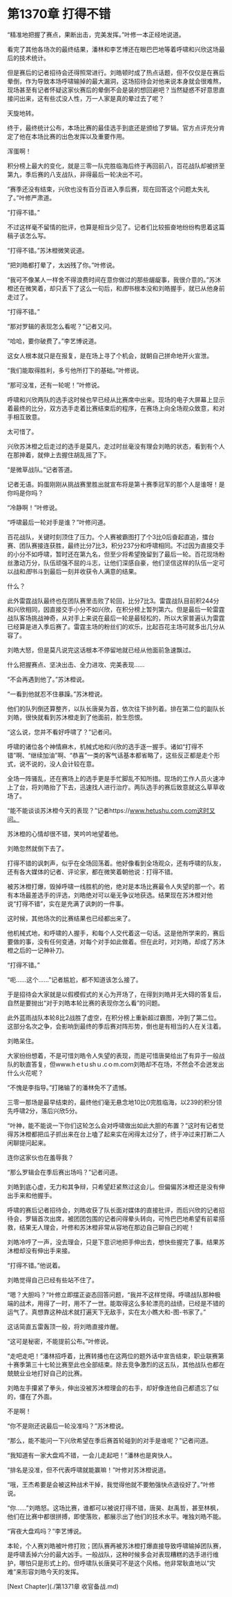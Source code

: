 # 第1370章 打得不错

“精准地把握了赛点，果断出击，完美发挥。”叶修一本正经地说道。

看完了其他各场次的最终结果，潘林和李艺博还在眼巴巴地等着呼啸和兴欣这场最后的技术统计。

但是赛后的记者招待会还得照常进行。刘皓顿时成了热点话题，但不仅仅是在赛后晕倒，作为导致本场呼啸输掉的最大漏洞，这场招待会对他来说本身就会很难熬，现场甚至有记者怀疑这家伙赛后的晕倒不会是装的想回避吧？当然疑惑不好意思直接问出来，这有些忒没人性，万一人家是真的晕过去了呢？

天旋地转。

终于，最终统计公布，本场比赛的最佳选手到底还是颁给了罗辑。官方点评充分肯定了他在本场比赛的出色发挥以及重要作用。

浑蛋啊！

积分榜上最大的变化，就是三零一队完胜临海后终于再回前八，百花战队却被挤至第九，季后赛的八支战队，非得最后一轮决出不可。

“赛季还没有结束，兴欣也没有百分百进入季后赛，现在回答这个问题太失礼了。”叶修严肃道。

“打得不错。”

不过这样毫不留情的批评，也算是相当少见了。记者们比较振奋地纷纷构思着这篇稿子该怎么写。

“打得不错。”苏沐橙微笑说道。

“把刘皓都打晕了，太凶残了你。”叶修说。

“我可不像某人一样舍不得浪费时间在意你做过的那些龌龊事，我很介意的。”苏沐橙还在微笑着，却只丢下了这么一句后，和*图*书根本没和刘皓握手，就已从他身前走过了。

“打得不错。”

“那对罗辑的表现怎么看呢？”记者又问。

“哈哈，要你破费了。”李艺博说道。

这女人根本就只是在报复，是在场上寻了个机会，就朝自己拼命地开火宣泄。

“我们能取得胜利，多亏他所打下的基础。”叶修说。

“那可没准，还有一轮呢！”叶修说。

呼啸和兴欣两队的选手这时候也早已经从比赛席中出来。现场的电子大屏幕上显示着最终的比分，双方选手走着比赛结束后的程序，在赛场上向全场观众致意，和对手相互致意。

太可惜了。

兴欣苏沐橙之后走过的选手是莫凡，走过时丝毫没有理会刘皓的状态，看到有个人在那抻着，就伸上去握住胡乱摇了下。

“是微草战队。”记者答道。

记者无语。妈蛋刚刚从挑战赛里胜出就宣布将是第十赛季冠军的那个人是谁呀！是你吗是你吗？

“冷静啊！”叶修说。

“呼啸最后一轮对手是谁？”叶修问道。

百花战队，关键时刻顶住了压力。个人赛被霸图打了个3比0后奋起直追，擂台赛、团队赛接连获胜，最终比分7比3，积分237分和呼啸相同。不过因为直接交手的小分不如呼啸，暂时还在第九名，但至少将希望挽留到了最后一轮。百花现场粉丝激动万分，队伍顽强不屈的斗志，让他们深感自豪，他们坚信这样的队伍一定可以战和*图*书斗到最后一刻并收获令人满意的结果。

什么？

此外雷霆战队最终也在团队赛里击败了轮回，比分7比3。雷霆战队目前积244分和兴欣相同，因直接交手小分不如兴欣，在积分榜上暂列第六。但是最后一轮雷霆战队客场挑战神奇，从对手上来说在最后一轮是最轻松的，所以大家普遍认为雷霆已经算是进入季后赛了。雷霆主场的粉丝们的欢乐，比起百花主场可就多出几分从容了。

刘皓大怒，但是莫凡说完这话根本不停留地就已经从他面前急速飘过。

什么把握赛点、坚决出击、全力进攻、完美表现……

“不会再遇到他了。”苏沐橙说。

“一看到他就忍不住暴躁。”苏沐橙说。

他们的队列倒还算整齐，以队长唐昊为首，依次往下排列着。排在第二位的副队长刘皓，很快就看到苏沐橙走到了他面前，脸生怨恨。

“这么说，您并不看好呼啸了？”记者问。

呼啸的诸位各个神情麻木，机械式地和兴欣的选手逐一握手。诸如“打得不错”啊、“继续加油”啊、“恭喜”一类的客气话基本都省略了，这些反正都是走个形式，说不说的，没人会计较在意。

全场一阵骚乱，还在赛场上的选手更是手忙脚乱不知所措。现场的工作人员火速冲上了台，将刘皓抬了下去，迅速找人进行治疗。两队选手的赛后致意就这么草草收场了。

“能不能谈谈苏沐橙今天的表现？”记者https://www.hetushu.com.com这时又问。

苏沐橙的心情却很不错，笑吟吟地望着他。

刘皓忽然就倒下去了。

打得不错的讽刺声，似乎在全场回荡着。他好像看到全场观众，还有呼啸的队友，还有各大媒体的记者、评论家，都在微笑着朝他说：打得不错。

被苏沐橙打爆，毁掉呼啸一线胜机的他，绝对是本场比赛最令人失望的那一个。若有本场最差选手的评选，刘皓绝对可以毫无争议地获选。结果现在苏沐橙对他说“打得不错”，实在是充满了讽刺的一件事。

这时候，其他场次的比赛结果也已经都出来了。

他机械式地，和呼啸的人握手，和每个人交代着这一句话。这是他所学来的，赛后要做的事，没有任何变通，对每个对手如此做着。但在此时，对刘皓，却成了苏沐橙之后的一记神补刀。

“打得不错。”

“呃……这个……”记者尴尬，都不知道该怎么接了。

于是招待会大家就是以假模假式的关心为开场了，在得到刘皓并无大碍的答复后，自然是要抛出“对于刘皓本轮比赛的表现你怎么看”的问题。

此外蓝雨战队本轮8比2战胜了虚空，在积分榜上重新超过霸图，冲到了第二位。这部分名次之争，会影响到最终的季后赛对阵形势，倒也是有相当的人在关注着。

刘皓呆住。

大家纷纷想着，不是可惜刘皓令人失望的表现，而是可惜唐昊给出了有异于一般战队的耿直答复，但www.hｅtｕshｕ.cｏm.coｍ刘皓却不在场，不然会不会迸发出什么火花呢？

“不愧是李指导。”打赌输了的潘林免不了遗憾。

三零一那场是最早结束的，最终他们毫无悬念地10比0完胜临海，以239的积分领先呼啸2分，落后兴欣5分。

“叶神，能不能说一下你们这轮怎么会对呼啸做出如此大胆的布置？”这时有记者觉得苏沐橙都把瓜子抓出来在台上嗑了起来实在闲得太过分了，终于冲过来打断二人闲聊提问起来。

连你这家伙也在羞辱我？

“那么罗辑会在季后赛出场吗？”记者问道。

刘皓到底心虚，无力和其争辩，只希望赶紧熬过这会儿。但偏偏苏沐橙还是没有伸出手来和他握手。

呼啸的赛后记者招待会，刘皓收获了队长面对媒体的直接批评，而后兴欣的记者招待会，罗辑首次出席，被团团包围的记者问得晕头转向，可怜巴巴地希望有前辈搭救，结果无人理会，叶修和苏沐橙非常从容地在那边自己聊自己的呢！

刘皓冷哼了一声，没去理会，只是下意识地把手伸出去，想快些握完了事。结果苏沐橙却没有伸出手来接。

“打得不错。”他说着。

刘皓觉得自己已经有些站不住了。

“嗯？大胆吗？”叶修立即摆正姿态回答问题，“我并不这样觉得。呼啸战队那种极端的战术，用得了一时，用不了一世。能取得这么多轮漂亮的战绩，已经是不错的运气了。真想靠这种战术就打遍天下无敌手，实在太小瞧大和-图-书家了。”

这话简直五雷轰顶一般，将刘皓直接炸醒。

“这可是秘密，不能提前公布。”叶修说。

“走吧走吧！”潘林招呼着，比赛转播也在这两位的题外话中宣告结束，职业联赛第十赛季第三十七轮比赛至此也全部结束。除去竞争激烈的这五队，其他战队也都在兢兢业业地打好自己的比赛。

刘皓左手攥紧了拳头，伸出没被苏沐橙理会的右手，却好像连他自己都遗忘了似的，僵在了外面。

不是啊！

“你不是刚还说最后一轮没准吗？”苏沐橙说。

“那么，能不能问一下兴欣希望在季后赛首轮碰到的对手是谁呢？”记者问道。

“我知道有一家大盘鸡不错，一会儿走起吧！”潘林也是爽快人。

“排名是没准，但不代表呼啸就能赢嘛！”叶修对苏沐橙说道。

“哦，王杰希要是会被这种战术干掉，我觉得他就不要勉强快点退役好了。”叶修说。

“你……”刘皓怒。这场比赛，谁都可以被说打得不错，唐昊、赵禹哲，甚至林枫，他们在比赛中都很拼搏，即使落败，都展示出了他们的技术水平。唯独刘皓不能。

“宵夜大盘鸡吗？”李艺博说。

本轮，个人赛刘皓被叶修打败；团队赛再被苏沐橙打爆直接导致呼啸输掉团队赛，是呼啸丢掉六分的最大凶手。一般战队，这种时候多会对表现糟糕的选手进行维护，哪怕只是形式上的。但呼啸队长唐昊可不是这个风格。他非常耿直地以“灾难”来形容刘皓今天的发挥。



[Next Chapter](./第1371章 收官备战.md)